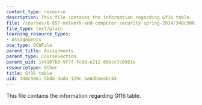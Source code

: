 ```yaml
---
content_type: resource
description: This file contains the information regarding Gf16 table.
file: /courses/6-857-network-and-computer-security-spring-2014/348c50615bdadada129c5a6dbaeabc43_gf16_table.txt
file_type: text/plain
learning_resource_types:
- Assignments
ocw_type: OCWFile
parent_title: Assignments
parent_type: CourseSection
parent_uid: 144107b0-9f7f-fc0d-e212-00bcc7c0981e
resourcetype: Other
title: Gf16 table
uid: 348c5061-5bda-dada-129c-5a6dbaeabc43
---
```

This file contains the information regarding Gf16 table.